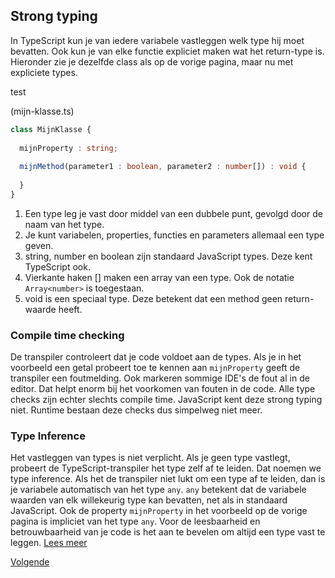## Strong typing

In TypeScript kun je van iedere variabele vastleggen welk type hij moet bevatten. Ook kun je van elke functie expliciet 
maken wat het return-type is. Hieronder zie je dezelfde class als op de vorige pagina, maar nu met expliciete types.

test

(mijn-klasse.ts)
```ts
class MijnKlasse {
  
  mijnProperty : string;
  
  mijnMethod(parameter1 : boolean, parameter2 : number[]) : void {
    
  }
}
```

1. Een type leg je vast door middel van een dubbele punt, gevolgd door de naam van het type.
2. Je kunt variabelen, properties, functies en parameters allemaal een type geven.
3. string, number en boolean zijn standaard JavaScript types. Deze kent TypeScript ook.
4. Vierkante haken [] maken een array van een type. Ook de notatie `Array<number>` is toegestaan.
5. void is een speciaal type. Deze betekent dat een method geen return-waarde heeft.

### Compile time checking

De transpiler controleert dat je code voldoet aan de types. Als je in het voorbeeld een getal probeert toe 
te kennen aan `mijnProperty` geeft de transpiler een foutmelding. Ook markeren sommige IDE's de fout al in de editor. 
Dat helpt enorm bij het voorkomen van fouten in de code. Alle type checks zijn echter slechts compile time. JavaScript 
kent deze strong typing niet. Runtime bestaan deze checks dus simpelweg niet meer.

### Type Inference
Het vastleggen van types is niet verplicht. Als je geen type vastlegt, probeert de 
TypeScript-transpiler het type zelf af te leiden. Dat noemen we type inference. Als het de transpiler niet lukt om 
een type af te leiden, dan is je variabele automatisch van het type `any`. `any` betekent dat de variabele waarden van
elk willekeurig type kan bevatten, net als in standaard JavaScript. Ook de property `mijnProperty` in het voorbeeld op 
de vorige pagina is impliciet van het type `any`. Voor de leesbaarheid en betrouwbaarheid van je code is het aan te 
bevelen om altijd een type vast te leggen. [Lees meer](https://www.typescriptlang.org/docs/handbook/type-inference.html)

[Volgende](07.standaard_types.vraag.md)
